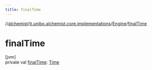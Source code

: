 ```yaml
---
title: finalTime
---
```

//[alchemist](../../../index.html)/[it.unibo.alchemist.core.implementations](../index.html)/[Engine](index.html)/[finalTime](final-time.html)



# finalTime



[jvm]\
private val [finalTime](final-time.html): [Time](../../it.unibo.alchemist.model.interfaces/-time/index.html)




